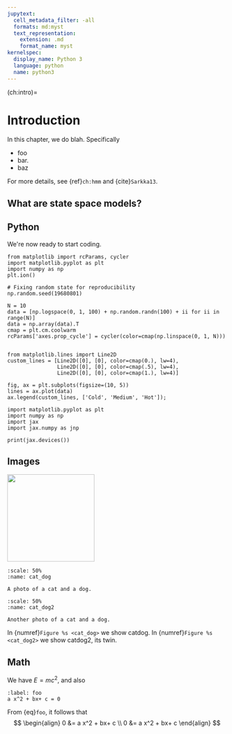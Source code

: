 ```yaml
---
jupytext:
  cell_metadata_filter: -all
  formats: md:myst
  text_representation:
    extension: .md
    format_name: myst
kernelspec:
  display_name: Python 3
  language: python
  name: python3
---
```


(ch:intro)=
# Introduction




In this chapter, we do blah.
Specifically

- foo
- bar.
- baz

For more details, see 
{ref}`ch:hmm` and  {cite}`Sarkka13`.


## What are state space models?

## Python

We\'re now ready to start coding.

```{code-cell}
from matplotlib import rcParams, cycler
import matplotlib.pyplot as plt
import numpy as np
plt.ion()
```

```{code-cell}
# Fixing random state for reproducibility
np.random.seed(19680801)

N = 10
data = [np.logspace(0, 1, 100) + np.random.randn(100) + ii for ii in range(N)]
data = np.array(data).T
cmap = plt.cm.coolwarm
rcParams['axes.prop_cycle'] = cycler(color=cmap(np.linspace(0, 1, N)))


from matplotlib.lines import Line2D
custom_lines = [Line2D([0], [0], color=cmap(0.), lw=4),
                Line2D([0], [0], color=cmap(.5), lw=4),
                Line2D([0], [0], color=cmap(1.), lw=4)]

fig, ax = plt.subplots(figsize=(10, 5))
lines = ax.plot(data)
ax.legend(custom_lines, ['Cold', 'Medium', 'Hot']);
```

```{code-cell}
import matplotlib.pyplot as plt
import numpy as np
import jax
import jax.numpy as jnp

print(jax.devices())
```

## Images


<!---
![](https://myst-parser.readthedocs.io/en/latest/_static/logo-wide.svg)
--->

<img src="https://github.com/probml/probml-notebooks/blob/main/images/cat_dog.jpg"
style="height:200">

```{figure} /figures/cat_dog.jpg
:scale: 50%
:name: cat_dog

A photo of a cat and a dog.
```

```{figure} /figures/cat_dog.jpg
:scale: 50%
:name: cat_dog2

Another photo of a cat and a dog.
```

In {numref}`Figure %s <cat_dog>` we show catdog.
In {numref}`Figure %s <cat_dog2>` we show catdog2, its twin.


## Math

We have $E= mc^2$, and also

```{math}
:label: foo
a x^2 + bx+ c = 0
```

From {eq}`foo`, it follows that
$$
\begin{align}
0 &= a x^2 + bx+ c \\
0 &= a x^2 + bx+ c 
\end{align}
$$


